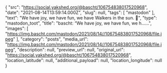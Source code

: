 {
  "src": "https://social.yakshed.org/@bascht/106754838017520968",
  "date": "2021-08-14T13:59:14.000Z",
  "slug": null,
  "tags": [
    "mastodon"
  ],
  "text": "We have joy, we have fun, we have Walkers in the sun. 🦐",
  "type": "mastodon_toot",
  "title": "bascht: “We have joy, we have fun, we h……",
  "images": [
    "https://img.bascht.com/mastodon/2021/08/14//106754838017520968/file.jpeg"
  ],
  "category": "posts",
  "media_url": "https://img.bascht.com/mastodon/2021/08/14//106754838017520968/file.jpeg",
  "description": null,
  "preview_url": null,
  "original_url": "https://social.yakshed.org/@bascht/106754838017520968",
  "location_latitude": null,
  "additional_payload": null,
  "location_longitude": null
}